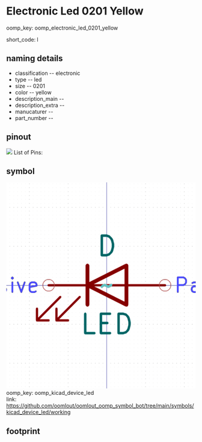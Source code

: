 # Electronic Led 0201 Yellow
oomp_key: oomp_electronic_led_0201_yellow  

short_code: l
## naming details
* classification -- electronic
* type -- led
* size -- 0201
* color -- yellow
* description_main -- 
* description_extra -- 
* manucaturer -- 
* part_number -- 
## pinout
![](working_pinout_600.png)
List of Pins:

## symbol

![](symbol/0/working/working_600.png)  
oomp_key: oomp_kicad_device_led  
link: https://github.com/oomlout/oomlout_oomp_symbol_bot/tree/main/symbols/kicad_device_led/working  


## footprint
